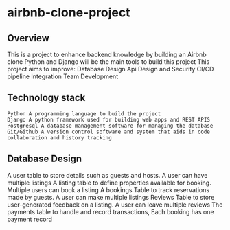 # airbnb-clone-project
## Overview
This is a project to enhance backend knowledge by building an Airbnb clone
Python and Django will be the main tools to build this project
This project aims to improve:
Database Design 
Api Design and Security 
CI/CD pipeline Integration 
Team Development 


## Technology stack 
    Python A programming language to build the project
    Django A python framework used for building web apps and REST APIS
    Postgresql A database management software for managing the database 
    Git/Github A version control software and system that aids in code collaboration and history tracking
## Database Design
A user table to store details such as guests and hosts. A user can have multiple listings
A listing table to define properties available for booking. Multiple users can book a listing 
A bookings Table to track reservations made by guests. A user can make multiple listings
Reviews Table to store user-generated feedback on a listing. A user can leave multiple reviews
The payments table to handle and record transactions, Each booking has one payment record
